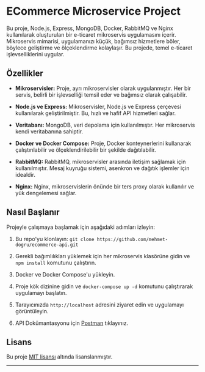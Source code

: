 # ECommerce Microservice Project

Bu proje, Node.js, Express, MongoDB, Docker, RabbitMQ ve Nginx kullanılarak oluşturulan bir e-ticaret mikroservis uygulamasını içerir. Mikroservis mimarisi, uygulamanızı küçük, bağımsız hizmetlere böler, böylece geliştirme ve ölçeklendirme kolaylaşır. Bu projede, temel e-ticaret işlevselliklerini uygular.

## Özellikler

- **Mikroservisler:** Proje, ayrı mikroservisler olarak uygulanmıştır. Her bir servis, belirli bir işlevselliği temsil eder ve bağımsız olarak çalışabilir.

- **Node.js ve Express:** Mikroservisler, Node.js ve Express çerçevesi kullanılarak geliştirilmiştir. Bu, hızlı ve hafif API hizmetleri sağlar.

- **Veritabanı:** MongoDB, veri depolama için kullanılmıştır. Her mikroservis kendi veritabanına sahiptir.

- **Docker ve Docker Compose:** Proje, Docker konteynerlerini kullanarak çalıştırılabilir ve ölçeklendirilebilir bir şekilde dağıtılabilir.

- **RabbitMQ:** RabbitMQ, mikroservisler arasında iletişim sağlamak için kullanılmıştır. Mesaj kuyruğu sistemi, asenkron ve dağıtık işlemler için idealdir. 

- **Nginx:** Nginx, mikroservislerin önünde bir ters proxy olarak kullanılır ve yük dengelemesi sağlar.

## Nasıl Başlanır

Projeyle çalışmaya başlamak için aşağıdaki adımları izleyin:

1. Bu repo'yu klonlayın: `git clone https://github.com/mehmet-dogru/ecommerce-api.git`

2. Gerekli bağımlılıkları yüklemek için her mikroservis klasörüne gidin ve `npm install` komutunu çalıştırın.

3. Docker ve Docker Compose'u yükleyin.

4. Proje kök dizinine gidin ve `docker-compose up -d` komutunu çalıştırarak uygulamayı başlatın.

5. Tarayıcınızda `http://localhost` adresini ziyaret edin ve uygulamayı görüntüleyin.

6. API Dokümantasyonu için [Postman](ECommerce-Microservice.postman_collection.json) tıklayınız.

## Lisans

Bu proje [MIT lisansı](LICENCE) altında lisanslanmıştır.

---
